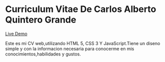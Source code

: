 # Curriculum Vitae De  Carlos Alberto Quintero Grande

[Live Demo](https://caqg95.github.io/CurriculumJs/)

Este es mi CV web,utilizando HTML 5, CSS 3 Y JavaScript.Tiene un diseno simple y con la informacion necesaria para conocerme en mis conocimientos,habilidades y gustos.
